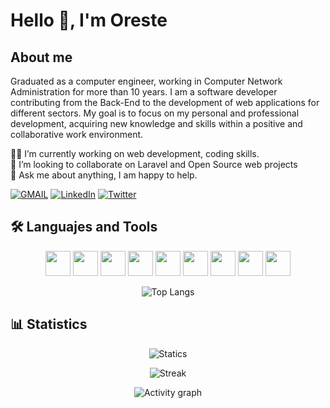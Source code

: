 
# Hello 👋, I'm Oreste

## About me

Graduated as a computer engineer, working in Computer Network Administration for more than 10 years. I am a software developer contributing from the Back-End to the development of web applications for different sectors. My goal is to focus on my personal and professional development, acquiring new knowledge and skills within a positive and collaborative work environment.  

👨‍💻 I’m currently working on web development, coding skills.  
👯 I’m looking to collaborate on Laravel and Open Source web projects  
💬 Ask me about anything, I am happy to help.  


[![GMAIL](https://img.shields.io/badge/Gmail-D14836?style=for-the-badge&logo=gmail&logoColor=white)](mailto:orebarranco90@gmail.com)
[![LinkedIn](https://img.shields.io/badge/linkedin%20-%230077B5.svg?&style=for-the-badge&logo=linkedin&logoColor=white)](https://linkedin.com/in/oreste-barranco-hdez) [![Twitter](https://img.shields.io/badge/twitter-%2300acee.svg?&style=for-the-badge&logo=twitter&logoColor=white)](https://twitter.com/oreste_barranco)  

## 🛠️ Languajes and Tools

<p align=center>
<img src="https://cdn.jsdelivr.net/gh/devicons/devicon/icons/php/php-original.svg" height="40" width="40" />
  
<img src="https://cdn.jsdelivr.net/gh/devicons/devicon@master/icons/tailwindcss/tailwindcss-original.svg" height="40" width="40" />
<img src="https://cdn.jsdelivr.net/gh/devicons/devicon@master/icons/alpinejs/alpinejs-original.svg" height="40" width="40" />
<img src="https://cdn.jsdelivr.net/gh/devicons/devicon@latest/icons/laravel/laravel-original.svg" height="40" width="40" />
<img src="https://cdn.jsdelivr.net/gh/devicons/devicon@master/icons/livewire/livewire-original.svg" height="40" width="40" />
  
<img src="https://cdn.jsdelivr.net/gh/devicons/devicon/icons/docker/docker-original.svg" height="40" width="40" />
<img src="https://cdn.jsdelivr.net/gh/devicons/devicon/icons/git/git-original.svg" height="40" width="40" />
<img src="https://cdn.jsdelivr.net/gh/devicons/devicon@master/icons/mysql/mysql-original-wordmark.svg" height="40" width="40" />
<img src="https://cdn.jsdelivr.net/gh/devicons/devicon@master/icons/phpstorm/phpstorm-original.svg" height="40" width="40" />
</p>  

<div align=center>

![Top Langs](https://github-readme-stats.vercel.app/api/top-langs/?username=orebarranco&layout=compact&theme=ayu-mirage)

</div>

## 📊 Statistics

<div align=center>

![Statics](https://github-readme-stats.vercel.app/api?username=orebarranco&count_private=true&theme=ayu-mirage&show_icons=true&icon_color=DB9740&custom_title=GitHub%20Stats)  

![Streak](https://streak-stats.demolab.com?user=orebarranco&theme=ayu-mirage&mode=weekly&currStreakNum=DB9740&fire=DB9740&currStreakLabel=DB9740)  

![Activity graph](https://github-readme-activity-graph.vercel.app/graph?username=orebarranco&bg_color=1F2430&custom_title=Contribution%20Graph&title_color=E9C478&color=C6C7C1&line=F3CC7C&point=DB9740&area=true&area_color=D2B270)
</div>
